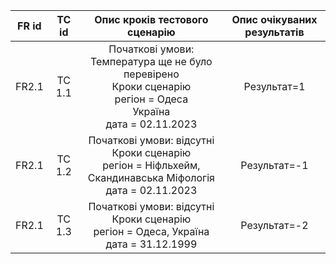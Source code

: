 | FR id | TC id  |                                               Опис кроків тестового сценарію                                               | Опис очікуваних результатів |
| :---: | :----: | :------------------------------------------------------------------------------------------------------------------------: | :-------------------------: |
| FR2.1 | TC 1.1 | Початкові умови: Температура ще не було перевірено<br> Кроки сценарію<br> регіон = Одеса<br> Україна <br>дата = 02.11.2023 |         Результат=1         |
| FR2.1 | TC 1.2 |     Початкові умови: відсутні<br> Кроки сценарію<br>регіон = Ніфльхейм, Скандинавська Міфологія <br>дата = 02.11.2023      |        Результат=-1         |
| FR2.1 | TC 1.3 |               Початкові умови: відсутні<br> Кроки сценарію<br>регіон = Одеса, Україна <br>дата = 31.12.1999                |        Результат=-2         |
